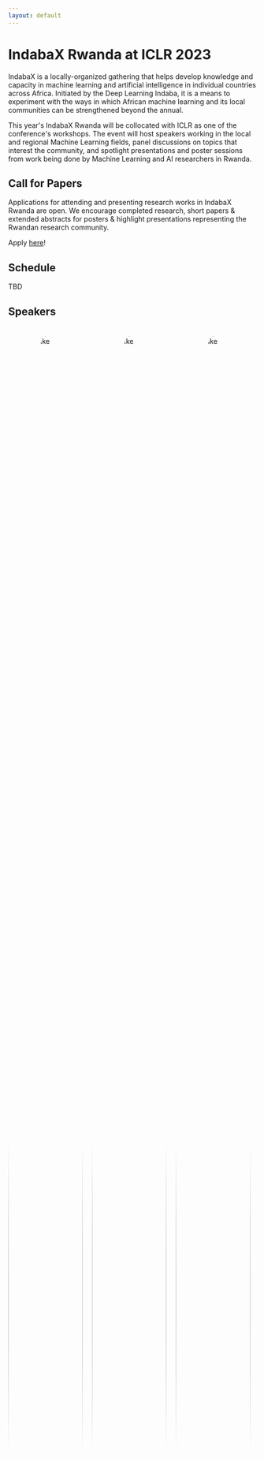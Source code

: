 ```yaml
---
layout: default
---
```

# IndabaX Rwanda at ICLR 2023

 IndabaX is a locally-organized gathering that helps develop knowledge and capacity in machine learning and artificial intelligence in individual countries across Africa. Initiated by the Deep Learning Indaba, it is a means to experiment with the ways in which African machine learning and its local communities can be strengthened beyond the annual. 

 This year's IndabaX Rwanda will be collocated with ICLR as one of the conference's workshops. The event will host speakers working in the local and regional Machine Learning fields, panel discussions on topics that interest the community, and spotlight presentations and poster sessions from work being done by Machine Learning and AI researchers in Rwanda.


## Call for Papers

Applications for attending and presenting research works in IndabaX Rwanda are open. We encourage completed research, short papers & extended abstracts for posters & highlight presentations representing the Rwandan research community.

Apply [here](https://docs.google.com/forms/d/e/1FAIpQLSemBiT28abBTC9H_8Q_YoQzesZtMbrUcaZYAaPudiZHd21hew/viewform)!

## Schedule
TBD

## Speakers

<style>
.speaker {
  display: inline-block;
  width: 30%;
  margin: 20px 3% 20px 0;
  text-align: center;
}
.speaker img {
  display: block;
  margin: 0 auto;
  width: 100%;
  max-width: 200px;
  border-radius: 50%;
}
.speaker h3 {
  margin: 10px 0 0 0;
}
</style>

<div class="speaker">
  <img src="https://dummyimage.com/200x200/000/fff" alt="Speaker Name">
  <h3>Speaker Name</h3>
</div>
<div class="speaker">
  <img src="https://dummyimage.com/200x200/000/fff" alt="Speaker Name">
  <h3>Speaker Name</h3>
</div>
<div class="speaker" style="margin-right: 0;">
  <img src="https://dummyimage.com/200x200/000/fff" alt="Speaker Name">
  <h3>Speaker Name</h3>
</div>

<div class="speaker">
  <img src="https://dummyimage.com/200x200/000/fff" alt="Speaker Name">
  <h3>Speaker Name</h3>
</div>
<div class="speaker">
  <img src="https://dummyimage.com/200x200/000/fff" alt="Speaker Name">
  <h3>Speaker Name</h3>
</div>
<div class="speaker" style="margin-right: 0;">
  <img src="https://dummyimage.com/200x200/000/fff" alt="Speaker Name">
  <h3>Speaker Name</h3>
</div>

<div class="speaker">
  <img src="https://dummyimage.com/200x200/000/fff" alt="Speaker Name">
  <h3>Speaker Name</h3>
</div>
<div class="speaker">
  <img src="https://dummyimage.com/200x200/000/fff" alt="Speaker Name">
  <h3>Speaker Name</h3>
</div>
<div class="speaker" style="margin-right: 0;">
  <img src="https://dummyimage.com/200x200/000/fff" alt="Speaker Name">
  <h3>Speaker Name</h3>
</div>

## Organizers 
TBD
## Sponsors
TBD
      
## Contact

For questions or information about IndabaX Rwanda, contact us through [Twitter](https://twitter.com/IndabaXRwanda).
